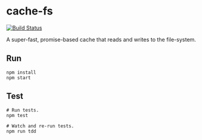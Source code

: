# cache-fs
[![Build Status](https://travis-ci.org/philcockfield/cache-fs.svg)](https://travis-ci.org/philcockfield/cache-fs)

A super-fast, promise-based cache that reads and writes to the file-system.


## Run
    npm install
    npm start


## Test
    # Run tests.
    npm test

    # Watch and re-run tests.
    npm run tdd
